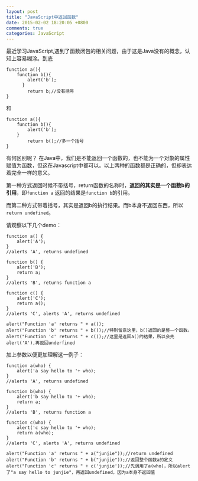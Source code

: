 ```yaml
---
layout: post
title: "JavaScript中返回函数"
date: 2015-02-02 18:20:05 +0800
comments: true
categories: JavaScript
---
```


最近学习JavaScript,遇到了函数闭包的相关问题，由于这是Java没有的概念，认知上容易糊涂。到底 
	
	function a(){
		function b(){
			alert('b');
		  } 
			return b;//没有括号
	} 

和  

	function a(){
		function b(){
			alert('b');
		}
			return b();//多一个括号
	}

有何区别呢？ 在Java中，我们是不能返回一个函数的，也不能为一个对象的属性赋值为函数，但这在Javascript中都可以。以上两种的函数都是正确的，但却表达着完全一样的意义。

第一种方式返回时候不带括号，return函数的名称时，**返回的其实是一个函数b的引用**，即`function a` 返回的结果是`function b`的引用。

而第二种方式带着括号，其实是返回b的执行结果。而b本身不返回东西，所以`return undefined`。

请观察以下几个demo：

	function a() {
	    alert('A');
	}
	//alerts 'A', returns undefined
	
	function b() {
	    alert('B');
	    return a;
	}
	//alerts 'B', returns function a
	
	function c() {
	    alert('C');
	    return a();
	}
	//alerts 'C', alerts 'A', returns undefined
	
	alert("Function 'a' returns " + a());
	alert("Function 'b' returns " + b());//特别留意这里，b()返回的是整一个函数。
	alert("Function 'c' returns " + c());//这里是返回a()的结果，所以会先alert('A'),再返回underfined



加上参数以便更加理解这一例子：

	function a(who) {
	    alert('a say hello to '+ who);
	}
	//alerts 'A', returns undefined
	
	function b(who) {
	    alert('b say hello to '+ who);
	    return a;
	}
	//alerts 'B', returns function a
	
	function c(who) {
	    alert('c say hello to '+ who);
	    return a(who);
	}
	//alerts 'C', alerts 'A', returns undefined
	
	alert("Function 'a' returns " + a("junjie"));//return undefined
	alert("Function 'b' returns " + b("junjie"));//返回整个函数a的定义
	alert("Function 'c' returns " + c('junjie'));//先调用了a(who)，所以alert 了"a say hello to junjie"，再返回undefined，因为a本身不返回值


